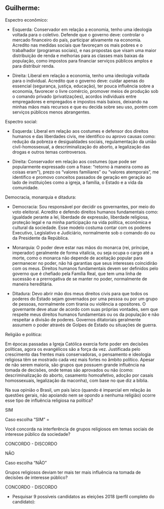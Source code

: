 ﻿## **Guilherme**:

Espectro econômico:

* Esquerda: Conservador em relação a economia, tenho uma ideologia voltada para o coletivo. Defende que o governo deve: controlar o mercado financeiro do país, participar ativamente na economia. Acredito nas medidas sociais que favoreçam os mais pobres e o trabalhador (programas sociais), e nas propostas que visam uma maior distribuição de renda e melhorias para as classes mais baixas da população, como impostos para financiar serviços públicos amplos e para distribuir renda. 

* Direita: Liberal em relação a economia, tenho uma ideologia voltada para o individual. Acredito que o governo deve: cuidar apenas do essencial (segurança, justiça, educação), ter pouca influência sobre a economia, favorecer o livre comércio, promover meios de produção sob o comando privado (privatizações), acordos individuais entre empregadores e empregados e impostos mais baixos, deixando na minhas mãos mais recursos e que eu decida sobre seu uso, porém com serviços públicos menos abrangentes.

Espectro social:

* Esquerda: Liberal em relação aos costumes e defensor dos direitos humanos e das liberdades civis, me identifico ou aprovo causas como: redução da pobreza e desigualdades sociais, regulamentação da união civil-homossexual, a descriminalização do aborto, a legalização das drogas e outros temas controversos.

* Direita: Conservador em relação aos costumes (que pode ser popularmente expressado com a frase: “retorno à maneira como as coisas eram"), prezo os “valores familiares” ou “valores atemporais”, me identifico e promovo conceitos passados de geração em geração ao lado de instituições como a igreja, a família, o Estado e a vida da comunidade. 

Democracia, monarquia e ditadura: 

* Democracia: Sou responsável por decidir os governantes, por meio do voto eleitoral. Acredito e defendo direitos humanos fundamentais como: igualdade perante a lei, liberdade de expressão, liberdade religiosa, proteção legal e na minha participação na vida política, econômica e cultural da sociedade. Esse modelo costuma contar com os poderes Executivo, Legislativo e Judiciário, normalmente sob o comando do ou da Presidente da República. 

* Monarquia: O poder deve estar nas mãos do monarca (rei, príncipe, imperador) geralmente de forma vitalícia, ou seja ocupa o cargo até a morte, como o monarca não depende de aceitação popular para permanecer no poder, não há garantias que seus interesses coincidirão com os meus. Direitos humanos fundamentais devem ser definidos pelo governo que é chefiado pela Família Real, que tem uma linha de sucessão e a prerrogativa de se manter no poder, normalmente de maneira hereditária. 

* Ditadura: Devo abrir mão dos meus direitos civis para que todos os poderes do Estado sejam governados por uma pessoa ou por um grupo de pessoas, normalmente com tirania ou violência a opositores. O governante deve atuar de acordo com suas próprias vontades, sem que respeite meus direitos humanos fundamentais ou os da população e não respeitar a divisão de poderes. Governos ditatoriais geralmente assumem o poder através de Golpes de Estado ou situações de guerra.

Religião e política: 

Em épocas passadas a Igreja Católica exercia forte poder em decisões políticas, agora os evangélicos são a força da vez. Justificada pelo crescimento das frentes mais conservadoras, o pensamento e ideologia religiosa têm se mostrado cada vez mais fortes no âmbito político. Apesar de não serem maioria, são grupos que possuem grande influência na tomada de decisões, onde temas são aprovados ou não (como: descriminalização do aborto, casamento homoafetivo, adoção por casais homossexuais, legalização da maconha), com base no que diz a bíblia. 

Na sua opinião o Brasil, um país laico (quando é imparcial em relação às questões gerais, não apoiando nem se opondo a nenhuma religião) ocorre esse tipo de influência religiosa na política?

SIM 

Caso escolha “SIM” = 

Você concorda na interferência de grupos religiosos em temas sociais de interesse público da sociedade?

CONCORDO - DISCORDO

NÃO

Caso escolha “NÃO”

Grupos religiosos deviam ter mais ter mais influência na tomada de decisões de interesse público?

CONCORDO - DISCORDO

* Pesquisar 9 possíveis candidatos as eleições 2018 (perfil completo do candidato):
